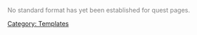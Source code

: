 <font color=gray>No standard format has yet been established for quest
pages.</font>

[Category: Templates](Category:_Templates "wikilink")
